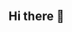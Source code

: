  ## Hi there 👋
                  
<!--                   
**VietNamNode/VietNamNode** is a ✨ _spec   ia l_  ✨ reposi t ory be cause its `README. md` (this file) appears on your GitHub profile.  

Here are some ideas to get you started: 

- 🔭 I’m currently working on ...
- 🌱 I’m currently learning ...
- 👯 I’m looking to collaborate on ...
- 🤔 I’m looking for help with ...
- 💬 Ask me about ...
- 📫 How to reach me: ...
- 😄 Pronouns: ...
- ⚡ Fun fact: ...
-->

